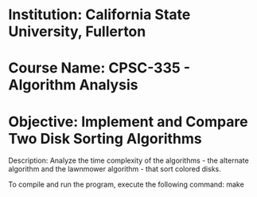 # Institution: California State University, Fullerton
# Course Name: CPSC-335 - Algorithm Analysis
# Objective: Implement and Compare Two Disk Sorting Algorithms
Description: Analyze the time complexity of the algorithms - the alternate algorithm and the lawnmower algorithm - that sort colored disks.

To compile and run the program, execute the following command: make

